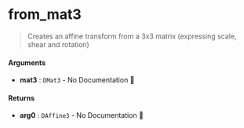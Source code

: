 # from\_mat3

>  Creates an affine transform from a 3x3 matrix (expressing scale, shear and
>  rotation)

#### Arguments

- **mat3** : `DMat3` \- No Documentation 🚧

#### Returns

- **arg0** : `DAffine3` \- No Documentation 🚧